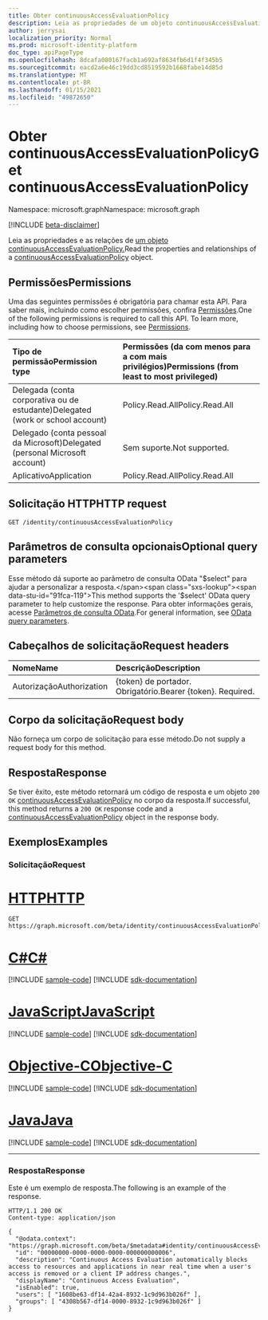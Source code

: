 ```yaml
---
title: Obter continuousAccessEvaluationPolicy
description: Leia as propriedades de um objeto continuousAccessEvaluationPolicy.
author: jerrysai
localization_priority: Normal
ms.prod: microsoft-identity-platform
doc_type: apiPageType
ms.openlocfilehash: 8dcafa080167facb1a692af8634fb6d1f4f345b5
ms.sourcegitcommit: eacd2a6e46c19dd3cd8519592b1668fabe14d85d
ms.translationtype: MT
ms.contentlocale: pt-BR
ms.lasthandoff: 01/15/2021
ms.locfileid: "49872650"
---
```

# <a name="get-continuousaccessevaluationpolicy"></a><span data-ttu-id="91fca-103">Obter continuousAccessEvaluationPolicy</span><span class="sxs-lookup"><span data-stu-id="91fca-103">Get continuousAccessEvaluationPolicy</span></span>
<span data-ttu-id="91fca-104">Namespace: microsoft.graph</span><span class="sxs-lookup"><span data-stu-id="91fca-104">Namespace: microsoft.graph</span></span>

[!INCLUDE [beta-disclaimer](../../includes/beta-disclaimer.md)]

<span data-ttu-id="91fca-105">Leia as propriedades e as relações de [um objeto continuousAccessEvaluationPolicy.](../resources/continuousaccessevaluationpolicy.md)</span><span class="sxs-lookup"><span data-stu-id="91fca-105">Read the properties and relationships of a [continuousAccessEvaluationPolicy](../resources/continuousaccessevaluationpolicy.md) object.</span></span>

## <a name="permissions"></a><span data-ttu-id="91fca-106">Permissões</span><span class="sxs-lookup"><span data-stu-id="91fca-106">Permissions</span></span>
<span data-ttu-id="91fca-p101">Uma das seguintes permissões é obrigatória para chamar esta API. Para saber mais, incluindo como escolher permissões, confira [Permissões](/graph/permissions-reference).</span><span class="sxs-lookup"><span data-stu-id="91fca-p101">One of the following permissions is required to call this API. To learn more, including how to choose permissions, see [Permissions](/graph/permissions-reference).</span></span>

|<span data-ttu-id="91fca-109">Tipo de permissão</span><span class="sxs-lookup"><span data-stu-id="91fca-109">Permission type</span></span>|<span data-ttu-id="91fca-110">Permissões (da com menos para a com mais privilégios)</span><span class="sxs-lookup"><span data-stu-id="91fca-110">Permissions (from least to most privileged)</span></span>|
|:---|:---|
|<span data-ttu-id="91fca-111">Delegada (conta corporativa ou de estudante)</span><span class="sxs-lookup"><span data-stu-id="91fca-111">Delegated (work or school account)</span></span>     | <span data-ttu-id="91fca-112">Policy.Read.All</span><span class="sxs-lookup"><span data-stu-id="91fca-112">Policy.Read.All</span></span> |
|<span data-ttu-id="91fca-113">Delegado (conta pessoal da Microsoft)</span><span class="sxs-lookup"><span data-stu-id="91fca-113">Delegated (personal Microsoft account)</span></span> | <span data-ttu-id="91fca-114">Sem suporte.</span><span class="sxs-lookup"><span data-stu-id="91fca-114">Not supported.</span></span> |
|<span data-ttu-id="91fca-115">Aplicativo</span><span class="sxs-lookup"><span data-stu-id="91fca-115">Application</span></span>                            | <span data-ttu-id="91fca-116">Policy.Read.All</span><span class="sxs-lookup"><span data-stu-id="91fca-116">Policy.Read.All</span></span> |

## <a name="http-request"></a><span data-ttu-id="91fca-117">Solicitação HTTP</span><span class="sxs-lookup"><span data-stu-id="91fca-117">HTTP request</span></span>

<!-- {  "blockType": "ignored"} -->
``` http
GET /identity/continuousAccessEvaluationPolicy
```

## <a name="optional-query-parameters"></a><span data-ttu-id="91fca-118">Parâmetros de consulta opcionais</span><span class="sxs-lookup"><span data-stu-id="91fca-118">Optional query parameters</span></span>
<span data-ttu-id="91fca-119">Esse método dá suporte ao parâmetro de consulta OData "$select" para ajudar a personalizar a resposta.</span><span class="sxs-lookup"><span data-stu-id="91fca-119">This method supports the '$select' OData query parameter to help customize the response.</span></span> <span data-ttu-id="91fca-120">Para obter informações gerais, acesse [Parâmetros de consulta OData](/graph/query-parameters).</span><span class="sxs-lookup"><span data-stu-id="91fca-120">For general information, see [OData query parameters](/graph/query-parameters).</span></span>

## <a name="request-headers"></a><span data-ttu-id="91fca-121">Cabeçalhos de solicitação</span><span class="sxs-lookup"><span data-stu-id="91fca-121">Request headers</span></span>
|<span data-ttu-id="91fca-122">Nome</span><span class="sxs-lookup"><span data-stu-id="91fca-122">Name</span></span>|<span data-ttu-id="91fca-123">Descrição</span><span class="sxs-lookup"><span data-stu-id="91fca-123">Description</span></span>|
|:---|:---|
|<span data-ttu-id="91fca-124">Autorização</span><span class="sxs-lookup"><span data-stu-id="91fca-124">Authorization</span></span>|<span data-ttu-id="91fca-p103">{token} de portador. Obrigatório.</span><span class="sxs-lookup"><span data-stu-id="91fca-p103">Bearer {token}. Required.</span></span>|

## <a name="request-body"></a><span data-ttu-id="91fca-127">Corpo da solicitação</span><span class="sxs-lookup"><span data-stu-id="91fca-127">Request body</span></span>
<span data-ttu-id="91fca-128">Não forneça um corpo de solicitação para esse método.</span><span class="sxs-lookup"><span data-stu-id="91fca-128">Do not supply a request body for this method.</span></span>

## <a name="response"></a><span data-ttu-id="91fca-129">Resposta</span><span class="sxs-lookup"><span data-stu-id="91fca-129">Response</span></span>

<span data-ttu-id="91fca-130">Se tiver êxito, este método retornará um código de resposta e um objeto `200 OK` [continuousAccessEvaluationPolicy](../resources/continuousaccessevaluationpolicy.md) no corpo da resposta.</span><span class="sxs-lookup"><span data-stu-id="91fca-130">If successful, this method returns a `200 OK` response code and a [continuousAccessEvaluationPolicy](../resources/continuousaccessevaluationpolicy.md) object in the response body.</span></span>

## <a name="examples"></a><span data-ttu-id="91fca-131">Exemplos</span><span class="sxs-lookup"><span data-stu-id="91fca-131">Examples</span></span>

### <a name="request"></a><span data-ttu-id="91fca-132">Solicitação</span><span class="sxs-lookup"><span data-stu-id="91fca-132">Request</span></span>

# <a name="http"></a>[<span data-ttu-id="91fca-133">HTTP</span><span class="sxs-lookup"><span data-stu-id="91fca-133">HTTP</span></span>](#tab/http)
<!-- {
  "blockType": "request",
  "name": "get_continuousaccessevaluationpolicy"
}
-->
``` http
GET https://graph.microsoft.com/beta/identity/continuousAccessEvaluationPolicy
```
# <a name="c"></a>[<span data-ttu-id="91fca-134">C#</span><span class="sxs-lookup"><span data-stu-id="91fca-134">C#</span></span>](#tab/csharp)
[!INCLUDE [sample-code](../includes/snippets/csharp/get-continuousaccessevaluationpolicy-csharp-snippets.md)]
[!INCLUDE [sdk-documentation](../includes/snippets/snippets-sdk-documentation-link.md)]

# <a name="javascript"></a>[<span data-ttu-id="91fca-135">JavaScript</span><span class="sxs-lookup"><span data-stu-id="91fca-135">JavaScript</span></span>](#tab/javascript)
[!INCLUDE [sample-code](../includes/snippets/javascript/get-continuousaccessevaluationpolicy-javascript-snippets.md)]
[!INCLUDE [sdk-documentation](../includes/snippets/snippets-sdk-documentation-link.md)]

# <a name="objective-c"></a>[<span data-ttu-id="91fca-136">Objective-C</span><span class="sxs-lookup"><span data-stu-id="91fca-136">Objective-C</span></span>](#tab/objc)
[!INCLUDE [sample-code](../includes/snippets/objc/get-continuousaccessevaluationpolicy-objc-snippets.md)]
[!INCLUDE [sdk-documentation](../includes/snippets/snippets-sdk-documentation-link.md)]

# <a name="java"></a>[<span data-ttu-id="91fca-137">Java</span><span class="sxs-lookup"><span data-stu-id="91fca-137">Java</span></span>](#tab/java)
[!INCLUDE [sample-code](../includes/snippets/java/get-continuousaccessevaluationpolicy-java-snippets.md)]
[!INCLUDE [sdk-documentation](../includes/snippets/snippets-sdk-documentation-link.md)]

---



### <a name="response"></a><span data-ttu-id="91fca-138">Resposta</span><span class="sxs-lookup"><span data-stu-id="91fca-138">Response</span></span>

<span data-ttu-id="91fca-139">Este é um exemplo de resposta.</span><span class="sxs-lookup"><span data-stu-id="91fca-139">The following is an example of the response.</span></span>

<!-- {
  "blockType": "response",
  "truncated": true,
  "@odata.type": "microsoft.graph.continuousAccessEvaluationPolicy"
} -->

``` http
HTTP/1.1 200 OK
Content-type: application/json

{
  "@odata.context": "https://graph.microsoft.com/beta/$metadata#identity/continuousAccessEvaluationPolicy/$entity",
  "id": "00000000-0000-0000-0000-000000000006",
  "description": "Continuous Access Evaluation automatically blocks access to resources and applications in near real time when a user's access is removed or a client IP address changes.",
  "displayName": "Continuous Access Evaluation",
  "isEnabled": true,
  "users": [ "1608be63-df14-42a4-8932-1c9d963b026f" ],
  "groups": [ "4308b567-df14-0000-8932-1c9d963b026f" ]
}
```
